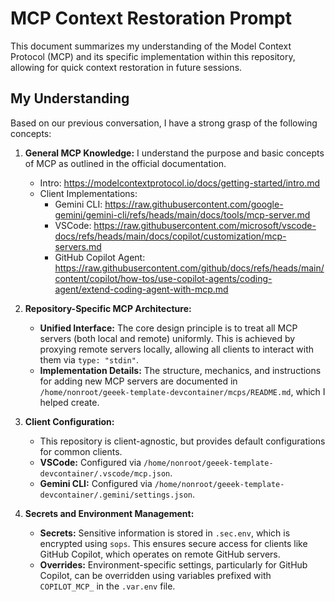# MCP Context Restoration Prompt

This document summarizes my understanding of the Model Context Protocol (MCP) and its specific implementation within this repository, allowing for quick context restoration in future sessions.

## My Understanding

Based on our previous conversation, I have a strong grasp of the following concepts:

1. **General MCP Knowledge:** I understand the purpose and basic concepts of MCP as outlined in the official documentation.
	* Intro: https://modelcontextprotocol.io/docs/getting-started/intro.md
	* Client Implementations:
		* Gemini CLI: https://raw.githubusercontent.com/google-gemini/gemini-cli/refs/heads/main/docs/tools/mcp-server.md
		* VSCode: https://raw.githubusercontent.com/microsoft/vscode-docs/refs/heads/main/docs/copilot/customization/mcp-servers.md
		* GitHub Copilot Agent: https://raw.githubusercontent.com/github/docs/refs/heads/main/content/copilot/how-tos/use-copilot-agents/coding-agent/extend-coding-agent-with-mcp.md

2. **Repository-Specific MCP Architecture:**
	* **Unified Interface:** The core design principle is to treat all MCP servers (both local and remote) uniformly. This is achieved by proxying remote servers locally, allowing all clients to interact with them via `type: "stdin"`.
	* **Implementation Details:** The structure, mechanics, and instructions for adding new MCP servers are documented in `/home/nonroot/geeek-template-devcontainer/mcps/README.md`, which I helped create.

3. **Client Configuration:**
	*   This repository is client-agnostic, but provides default configurations for common clients.
	*   **VSCode:** Configured via `/home/nonroot/geeek-template-devcontainer/.vscode/mcp.json`.
	*   **Gemini CLI:** Configured via `/home/nonroot/geeek-template-devcontainer/.gemini/settings.json`.

4. **Secrets and Environment Management:**
	* **Secrets:** Sensitive information is stored in `.sec.env`, which is encrypted using `sops`. This ensures secure access for clients like GitHub Copilot, which operates on remote GitHub servers.
	* **Overrides:** Environment-specific settings, particularly for GitHub Copilot, can be overridden using variables prefixed with `COPILOT_MCP_` in the `.var.env` file.
